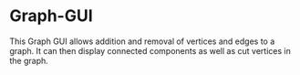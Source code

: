 # Graph-GUI

This Graph GUI allows addition and removal of vertices and edges to a graph. It can then display connected components as well as cut vertices in the graph.

